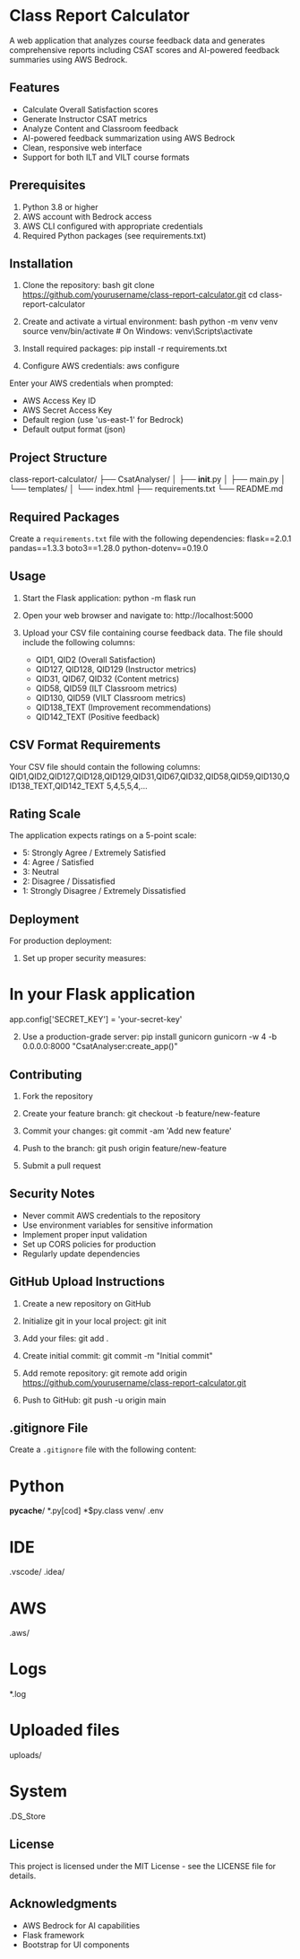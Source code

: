 # Class Report Calculator

A web application that analyzes course feedback data and generates comprehensive reports including CSAT scores and AI-powered feedback summaries using AWS Bedrock.

## Features

- Calculate Overall Satisfaction scores
- Generate Instructor CSAT metrics
- Analyze Content and Classroom feedback
- AI-powered feedback summarization using AWS Bedrock
- Clean, responsive web interface
- Support for both ILT and VILT course formats

## Prerequisites

1. Python 3.8 or higher
2. AWS account with Bedrock access
3. AWS CLI configured with appropriate credentials
4. Required Python packages (see requirements.txt)

## Installation

1. Clone the repository:
bash
git clone https://github.com/yourusername/class-report-calculator.git
cd class-report-calculator

2. Create and activate a virtual environment:
bash
python -m venv venv
source venv/bin/activate  # On Windows: venv\Scripts\activate

3. Install required packages:
pip install -r requirements.txt

4. Configure AWS credentials:
aws configure

Enter your AWS credentials when prompted:
- AWS Access Key ID
- AWS Secret Access Key
- Default region (use 'us-east-1' for Bedrock)
- Default output format (json)

## Project Structure

class-report-calculator/
├── CsatAnalyser/
│   ├── __init__.py
│   ├── main.py
│   └── templates/
│       └── index.html
├── requirements.txt
└── README.md

## Required Packages

Create a `requirements.txt` file with the following dependencies:
flask==2.0.1
pandas==1.3.3
boto3==1.28.0
python-dotenv==0.19.0

## Usage

1. Start the Flask application:
python -m flask run

2. Open your web browser and navigate to:
http://localhost:5000

3. Upload your CSV file containing course feedback data. The file should include the following columns:
   - QID1, QID2 (Overall Satisfaction)
   - QID127, QID128, QID129 (Instructor metrics)
   - QID31, QID67, QID32 (Content metrics)
   - QID58, QID59 (ILT Classroom metrics)
   - QID130, QID59 (VILT Classroom metrics)
   - QID138_TEXT (Improvement recommendations)
   - QID142_TEXT (Positive feedback)

## CSV Format Requirements

Your CSV file should contain the following columns:
QID1,QID2,QID127,QID128,QID129,QID31,QID67,QID32,QID58,QID59,QID130,QID138_TEXT,QID142_TEXT
5,4,5,5,4,...

## Rating Scale

The application expects ratings on a 5-point scale:
- 5: Strongly Agree / Extremely Satisfied
- 4: Agree / Satisfied
- 3: Neutral
- 2: Disagree / Dissatisfied
- 1: Strongly Disagree / Extremely Dissatisfied

## Deployment

For production deployment:

1. Set up proper security measures:
# In your Flask application
app.config['SECRET_KEY'] = 'your-secret-key'

2. Use a production-grade server:
pip install gunicorn
gunicorn -w 4 -b 0.0.0.0:8000 "CsatAnalyser:create_app()"

## Contributing

1. Fork the repository

2. Create your feature branch:
git checkout -b feature/new-feature

3. Commit your changes:
git commit -am 'Add new feature'

4. Push to the branch:
git push origin feature/new-feature

5. Submit a pull request

## Security Notes

- Never commit AWS credentials to the repository
- Use environment variables for sensitive information
- Implement proper input validation
- Set up CORS policies for production
- Regularly update dependencies

## GitHub Upload Instructions

1. Create a new repository on GitHub

2. Initialize git in your local project:
git init

3. Add your files:
git add .

4. Create initial commit:
git commit -m "Initial commit"

5. Add remote repository:
git remote add origin https://github.com/yourusername/class-report-calculator.git

6. Push to GitHub:
git push -u origin main

## .gitignore File

Create a `.gitignore` file with the following content:
# Python
__pycache__/
*.py[cod]
*$py.class
venv/
.env

# IDE
.vscode/
.idea/

# AWS
.aws/

# Logs
*.log

# Uploaded files
uploads/

# System
.DS_Store

## License

This project is licensed under the MIT License - see the LICENSE file for details.

## Acknowledgments

- AWS Bedrock for AI capabilities
- Flask framework
- Bootstrap for UI components
